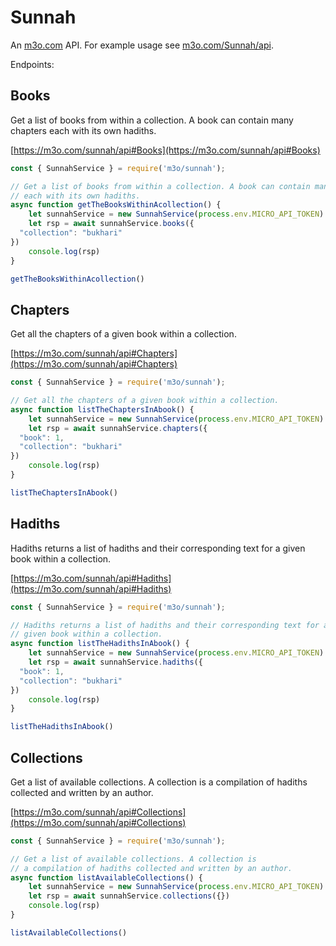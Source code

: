 # Sunnah

An [m3o.com](https://m3o.com) API. For example usage see [m3o.com/Sunnah/api](https://m3o.com/Sunnah/api).

Endpoints:

## Books

Get a list of books from within a collection. A book can contain many chapters
each with its own hadiths.


[https://m3o.com/sunnah/api#Books](https://m3o.com/sunnah/api#Books)

```js
const { SunnahService } = require('m3o/sunnah');

// Get a list of books from within a collection. A book can contain many chapters
// each with its own hadiths.
async function getTheBooksWithinAcollection() {
	let sunnahService = new SunnahService(process.env.MICRO_API_TOKEN)
	let rsp = await sunnahService.books({
  "collection": "bukhari"
})
	console.log(rsp)
}

getTheBooksWithinAcollection()
```
## Chapters

Get all the chapters of a given book within a collection.


[https://m3o.com/sunnah/api#Chapters](https://m3o.com/sunnah/api#Chapters)

```js
const { SunnahService } = require('m3o/sunnah');

// Get all the chapters of a given book within a collection.
async function listTheChaptersInAbook() {
	let sunnahService = new SunnahService(process.env.MICRO_API_TOKEN)
	let rsp = await sunnahService.chapters({
  "book": 1,
  "collection": "bukhari"
})
	console.log(rsp)
}

listTheChaptersInAbook()
```
## Hadiths

Hadiths returns a list of hadiths and their corresponding text for a
given book within a collection.


[https://m3o.com/sunnah/api#Hadiths](https://m3o.com/sunnah/api#Hadiths)

```js
const { SunnahService } = require('m3o/sunnah');

// Hadiths returns a list of hadiths and their corresponding text for a
// given book within a collection.
async function listTheHadithsInAbook() {
	let sunnahService = new SunnahService(process.env.MICRO_API_TOKEN)
	let rsp = await sunnahService.hadiths({
  "book": 1,
  "collection": "bukhari"
})
	console.log(rsp)
}

listTheHadithsInAbook()
```
## Collections

Get a list of available collections. A collection is
a compilation of hadiths collected and written by an author.


[https://m3o.com/sunnah/api#Collections](https://m3o.com/sunnah/api#Collections)

```js
const { SunnahService } = require('m3o/sunnah');

// Get a list of available collections. A collection is
// a compilation of hadiths collected and written by an author.
async function listAvailableCollections() {
	let sunnahService = new SunnahService(process.env.MICRO_API_TOKEN)
	let rsp = await sunnahService.collections({})
	console.log(rsp)
}

listAvailableCollections()
```
